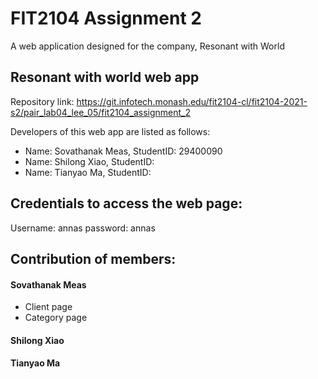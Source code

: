 # FIT2104 Assignment 2

A web application designed for the company, Resonant with World
## Resonant with world web app

Repository link: https://git.infotech.monash.edu/fit2104-cl/fit2104-2021-s2/pair_lab04_lee_05/fit2104_assignment_2


Developers of this web app are listed as follows:
- Name: Sovathanak Meas, StudentID: 29400090
- Name: Shilong Xiao, StudentID: 
- Name: Tianyao Ma, StudentID:

## Credentials to access the web page:

Username: annas
password: annas

## Contribution of members:
#### Sovathanak Meas 
- Client page
- Category page

#### Shilong Xiao


#### Tianyao Ma
